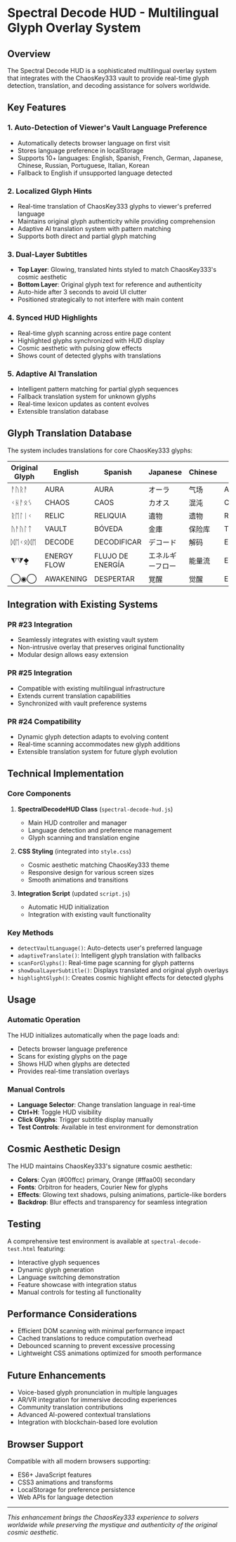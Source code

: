 # Spectral Decode HUD - Multilingual Glyph Overlay System

## Overview

The Spectral Decode HUD is a sophisticated multilingual overlay system that integrates with the ChaosKey333 vault to provide real-time glyph detection, translation, and decoding assistance for solvers worldwide.

## Key Features

### 1. Auto-Detection of Viewer's Vault Language Preference
- Automatically detects browser language on first visit
- Stores language preference in localStorage
- Supports 10+ languages: English, Spanish, French, German, Japanese, Chinese, Russian, Portuguese, Italian, Korean
- Fallback to English if unsupported language detected

### 2. Localized Glyph Hints
- Real-time translation of ChaosKey333 glyphs to viewer's preferred language
- Maintains original glyph authenticity while providing comprehension
- Adaptive AI translation system with pattern matching
- Supports both direct and partial glyph matching

### 3. Dual-Layer Subtitles
- **Top Layer**: Glowing, translated hints styled to match ChaosKey333's cosmic aesthetic
- **Bottom Layer**: Original glyph text for reference and authenticity
- Auto-hide after 3 seconds to avoid UI clutter
- Positioned strategically to not interfere with main content

### 4. Synced HUD Highlights
- Real-time glyph scanning across entire page content
- Highlighted glyphs synchronized with HUD display
- Cosmic aesthetic with pulsing glow effects
- Shows count of detected glyphs with translations

### 5. Adaptive AI Translation
- Intelligent pattern matching for partial glyph sequences
- Fallback translation system for unknown glyphs
- Real-time lexicon updates as content evolves
- Extensible translation database

## Glyph Translation Database

The system includes translations for core ChaosKey333 glyphs:

| Original Glyph | English | Spanish | Japanese | Chinese | German |
|----------------|---------|---------|----------|---------|---------|
| ᚨᚢᚱᚨ | AURA | AURA | オーラ | 气场 | AURA |
| ᚲᚺᚨᛟᛊ | CHAOS | CAOS | カオス | 混沌 | CHAOS |
| ᚱᛖᛚᛁᚲ | RELIC | RELIQUIA | 遺物 | 遗物 | RELIKT |
| ᚢᚨᚢᛚᛏ | VAULT | BÓVEDA | 金庫 | 保险库 | TRESOR |
| ᛞᛖᚲᛟᛞᛖ | DECODE | DECODIFICAR | デコード | 解码 | ENTSCHLÜSSELN |
| ⧨⧩⧪ | ENERGY FLOW | FLUJO DE ENERGÍA | エネルギーフロー | 能量流 | ENERGIEFLUSS |
| ◯◉◯ | AWAKENING | DESPERTAR | 覚醒 | 觉醒 | ERWACHEN |

## Integration with Existing Systems

### PR #23 Integration
- Seamlessly integrates with existing vault system
- Non-intrusive overlay that preserves original functionality
- Modular design allows easy extension

### PR #25 Integration
- Compatible with existing multilingual infrastructure
- Extends current translation capabilities
- Synchronized with vault preference systems

### PR #24 Compatibility
- Dynamic glyph detection adapts to evolving content
- Real-time scanning accommodates new glyph additions
- Extensible translation system for future glyph evolution

## Technical Implementation

### Core Components

1. **SpectralDecodeHUD Class** (`spectral-decode-hud.js`)
   - Main HUD controller and manager
   - Language detection and preference management
   - Glyph scanning and translation engine

2. **CSS Styling** (integrated into `style.css`)
   - Cosmic aesthetic matching ChaosKey333 theme
   - Responsive design for various screen sizes
   - Smooth animations and transitions

3. **Integration Script** (updated `script.js`)
   - Automatic HUD initialization
   - Integration with existing vault functionality

### Key Methods

- `detectVaultLanguage()`: Auto-detects user's preferred language
- `adaptiveTranslate()`: Intelligent glyph translation with fallbacks
- `scanForGlyphs()`: Real-time page scanning for glyph patterns
- `showDualLayerSubtitle()`: Displays translated and original glyph overlays
- `highlightGlyph()`: Creates cosmic highlight effects for detected glyphs

## Usage

### Automatic Operation
The HUD initializes automatically when the page loads and:
- Detects browser language preference
- Scans for existing glyphs on the page
- Shows HUD when glyphs are detected
- Provides real-time translation overlays

### Manual Controls
- **Language Selector**: Change translation language in real-time
- **Ctrl+H**: Toggle HUD visibility
- **Click Glyphs**: Trigger subtitle display manually
- **Test Controls**: Available in test environment for demonstration

## Cosmic Aesthetic Design

The HUD maintains ChaosKey333's signature cosmic aesthetic:
- **Colors**: Cyan (#00ffcc) primary, Orange (#ffaa00) secondary
- **Fonts**: Orbitron for headers, Courier New for glyphs
- **Effects**: Glowing text shadows, pulsing animations, particle-like borders
- **Backdrop**: Blur effects and transparency for seamless integration

## Testing

A comprehensive test environment is available at `spectral-decode-test.html` featuring:
- Interactive glyph sequences
- Dynamic glyph generation
- Language switching demonstration
- Feature showcase with integration status
- Manual controls for testing all functionality

## Performance Considerations

- Efficient DOM scanning with minimal performance impact
- Cached translations to reduce computation overhead
- Debounced scanning to prevent excessive processing
- Lightweight CSS animations optimized for smooth performance

## Future Enhancements

- Voice-based glyph pronunciation in multiple languages
- AR/VR integration for immersive decoding experiences
- Community translation contributions
- Advanced AI-powered contextual translations
- Integration with blockchain-based lore evolution

## Browser Support

Compatible with all modern browsers supporting:
- ES6+ JavaScript features
- CSS3 animations and transforms
- LocalStorage for preference persistence
- Web APIs for language detection

---

*This enhancement brings the ChaosKey333 experience to solvers worldwide while preserving the mystique and authenticity of the original cosmic aesthetic.*